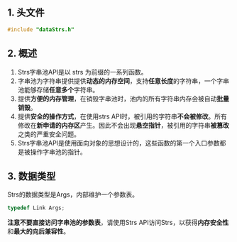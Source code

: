 ## 1. 头文件
```c
#include "dataStrs.h"
```
## 2. 概述

1. Strs字串池API是以 strs 为前缀的一系列函数。
1. 字串池为字符串提供提供**动态的内存空间**，支持**任意长度**的字符串，一个字串池能够存储**任意多个**字符串。
1. 提供**方便的内存管理**，在销毁字串池时，池内的所有字符串内存会被自动**批量销毁**。
1. 提供**安全的操作方式**，在使用strs API时，被引用的字符串**不会被修改**。所有修改在**新申请的内存区**产生。因此不会出现**悬空指针**，被引用的字符串**被篡改**之类的严重安全问题。
1. Strs字串池API是使用面向对象的思想设计的，这些函数的第一个入口参数都是被操作字串池的指针。
## 3. 数据类型
Strs的数据类型是Args，内部维护一个参数表。
```c
typedef Link Args;
```
**注意不要直接访问字串池的参数表**，请使用Strs API访问Strs，以获得**内存安全性**和**最大的向后兼容性**。
## 
